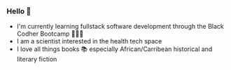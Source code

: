 ### Hello 👋

- I'm currently learning fullstack software development through the Black Codher Bootcamp 👩🏾‍💻
- I am a scientist interested in the health tech space
- I love all things books 📚 especially African/Carribean historical and literary fiction 


<!--
**salmaabdifatah/salmaabdifatah** is a ✨ _special_ ✨ repository because its `README.md` (this file) appears on your GitHub profile.

Here are some ideas to get you started:

- 🔭 I’m currently working on ...
- 🌱 I’m currently learning ...
- 👯 I’m looking to collaborate on ...
- 🤔 I’m looking for help with ...
- 💬 Ask me about ...
- 📫 How to reach me: ...
- 😄 Pronouns: ...
- ⚡ Fun fact: ...
-->
